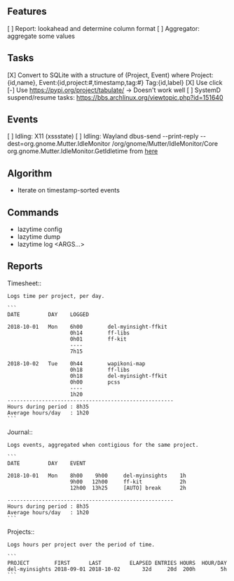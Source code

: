 
Features
--------

[ ] Report: lookahead and determine column format
[ ] Aggregator: aggregate some values

Tasks
-----

[X] Convert to SQLite with a structure of (Project, Event) where
    Project:{id,name}, Event:{id,project:#,timestamp,tag:#} Tag:{id,label}
[X] Use click
[-] Use https://pypi.org/project/tabulate/ → Doesn't work well
[ ] SystemD suspend/resume tasks: https://bbs.archlinux.org/viewtopic.php?id=151640

Events
------

[ ] Idling: X11 (xssstate) 
[ ] Idling: Wayland dbus-send --print-reply --dest=org.gnome.Mutter.IdleMonitor /org/gnome/Mutter/IdleMonitor/Core org.gnome.Mutter.IdleMonitor.GetIdletime from [here](https://unix.stackexchange.com/questions/396911/how-can-i-tell-if-a-user-is-idle-in-wayland)

Algorithm
---------

- Iterate on timestamp-sorted events


Commands
--------

- lazytime config
- lazytime dump
- lazytime log <PROJECT> <EVENT> <ARGS…>

Reports
-------


Timesheet::

	Logs time per project, per day.

    ```
    DATE         DAY    LOGGED 

    2018-10-01   Mon    6h00        del-myinsight-ffkit
                        0h14        ff-libs
                        0h01        ff-kit
                        ----
                        7h15

    2018-10-02   Tue    0h44        wapikoni-map
                        0h18        ff-libs
                        0h18        del-myinsight-ffkit
                        0h00        pcss
                        ----
                        1h20
    -----------------------------------------------------
    Hours during period : 8h35
    Average hours/day   : 1h20
    ```

Journal::

	Logs events, aggregated when contigious for the same project.

    ```
    DATE         DAY    EVENT

    2018-10-01   Mon    8h00    9h00     del-myinsights    1h
                        9h00   12h00     ff-kit            2h
                        12h00  13h25     [AUTO] break      2h

    -----------------------------------------------------
    Hours during period : 8h35
    Average hours/day   : 1h20
    ```

Projects::

	Logs hours per project over the period of time.

    ``` 
    PROJECT        FIRST      LAST         ELAPSED ENTRIES HOURS  HOUR/DAY
    del-myinsights 2018-09-01 2018-10-02       32d     20d  200h        5h
    ```
